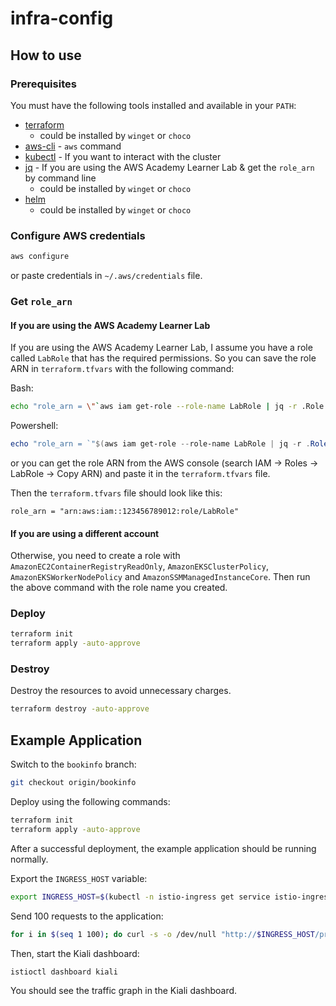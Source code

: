 # infra-config

## How to use

### Prerequisites

You must have the following tools installed and available in your `PATH`:

- [terraform](https://developer.hashicorp.com/terraform/install)
    - could be installed by `winget` or `choco`
- [aws-cli](https://docs.aws.amazon.com/cli/latest/userguide/getting-started-install.html) - `aws` command
- [kubectl](https://kubernetes.io/docs/tasks/tools/) - If you want to interact with the cluster
- [jq](https://jqlang.github.io/jq/) - If you are using the AWS Academy Learner Lab & get the `role_arn` by command line
    - could be installed by `winget` or `choco`
- [helm](https://helm.sh/zh/docs/intro/quickstart/)
    - could be installed by `winget` or `choco`

### Configure AWS credentials

```bash
aws configure
```

or paste credentials in `~/.aws/credentials` file.


### Get `role_arn`

#### If you are using the AWS Academy Learner Lab

If you are using the AWS Academy Learner Lab, I assume you have a role called `LabRole` that has the required permissions. So you can save the role ARN in `terraform.tfvars` with the following command:

Bash:
```bash
echo "role_arn = \"`aws iam get-role --role-name LabRole | jq -r .Role.Arn`\"" | tee terraform.tfvars
```
Powershell:
```powershell
echo "role_arn = `"$(aws iam get-role --role-name LabRole | jq -r .Role.Arn)`"" | tee terraform.tfvars
```

or you can get the role ARN from the AWS console (search IAM -> Roles -> LabRole -> Copy ARN) and paste it in the `terraform.tfvars` file.

Then the `terraform.tfvars` file should look like this:

```
role_arn = "arn:aws:iam::123456789012:role/LabRole"
```

#### If you are using a different account

Otherwise, you need to create a role with `AmazonEC2ContainerRegistryReadOnly`, `AmazonEKSClusterPolicy`, `AmazonEKSWorkerNodePolicy` and `AmazonSSMManagedInstanceCore`. Then run the above command with the role name you created.

### Deploy

```bash
terraform init
terraform apply -auto-approve
```

### Destroy

Destroy the resources to avoid unnecessary charges.

```bash
terraform destroy -auto-approve
```

## Example Application

Switch to the `bookinfo` branch:
```sh
git checkout origin/bookinfo
```

Deploy using the following commands:
```sh
terraform init
terraform apply -auto-approve
```

After a successful deployment, the example application should be running normally.

Export the `INGRESS_HOST` variable:
```sh
export INGRESS_HOST=$(kubectl -n istio-ingress get service istio-ingress -o jsonpath='{.status.loadBalancer.ingress[0].hostname}')
```

Send 100 requests to the application:
```sh
for i in $(seq 1 100); do curl -s -o /dev/null "http://$INGRESS_HOST/productpage" ; done
```

Then, start the Kiali dashboard:
```sh
istioctl dashboard kiali
```

You should see the traffic graph in the Kiali dashboard.